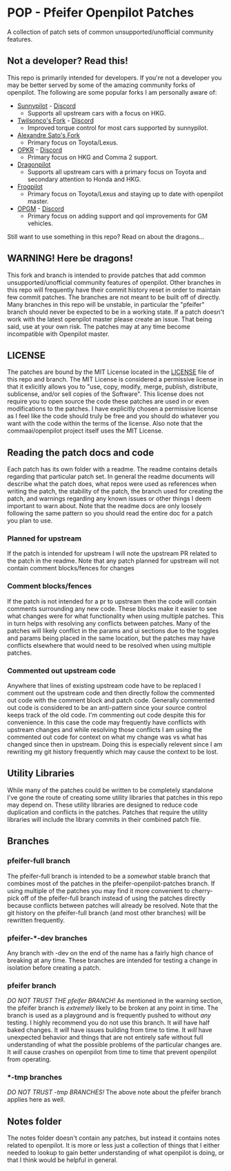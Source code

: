# POP - Pfeifer Openpilot Patches
A collection of patch sets of common unsupported/unofficial community features.

## Not a developer? Read this!
This repo is primarily intended for developers. If you're not a developer you
may be better served by some of the amazing community forks of openpilot. The
following are some popular forks I am personally aware of:
* [Sunnypilot](https://github.com/sunnyhaibin/sunnypilot) -
  [Discord](https://discord.gg/RB9UFGTHTZ)
    - Supports all upstream cars with a focus on HKG.
* [Twilsonco's Fork](https://github.com/twilsonco/openpilot) -
  [Discord](https://discord.com/channels/469524606043160576/884811574773157949)
    - Improved torque control for most cars supported by sunnypilot.
* [Alexandre Sato's Fork](https://github.com/AlexandreSato/openpilot/tree/personal3)
    - Primary focus on Toyota/Lexus.
* [OPKR](https://github.com/openpilotkr/openpilot) -
  [Discord](https://discord.gg/pppFp2pVW3)
    - Primary focus on HKG and Comma 2 support.
* [Dragonpilot](https://github.com/dragonpilot-community/dragonpilot)
    - Supports all upstream cars with a primary focus on Toyota and secondary
    attention to Honda and HKG.
* [Frogpilot](https://github.com/FrogAi/FrogPilot)
    - Primary focus on Toyota/Lexus and staying up to date with openpilot
      master.
* [OPGM](https://github.com/opgm/openpilot) - 
  [Discord](https://discord.com/channels/771493367246094347/978055164160266300)
    - Primary focus on adding support and qol improvements for GM vehicles.

Still want to use something in this repo? Read on about the dragons...

## WARNING! Here be dragons!
This fork and branch is intended to provide patches that add common
unsupported/unofficial community features of openpilot. Other branches in this
repo will frequently have their commit history reset in order to maintain few
commit patches. The branches are not meant to be built off of directly. Many
branches in this repo will be unstable, in particular the "pfeifer" branch
should never be expected to be in a working state. If a patch doesn't work with
the latest openpilot master please create an issue. That being said, use at your
own risk. The patches may at any time become incompatible with Openpilot master.

## LICENSE
The patches are bound by the MIT License located in the
[LICENSE](./LICENSE) file of this repo and branch. The MIT License is
considered a permissive license in that it exlicitly allows you to "use,
copy, modify, merge, publish, distribute, sublicense, and/or sell copies
of the Software". This license does not require you to open source the
code these patches are used in or even modifications to the patches. I
have explicitly chosen a permissive license as I feel like the code
should truly be free and you should do whatever you want with the code
within the terms of the license. Also note that the commaai/openpilot
project itself uses the MIT License.

## Reading the patch docs and code
Each patch has its own folder with a readme. The readme contains details
regarding that particular patch set. In general the readme documents will
describe what the patch does, what repos were used as references when writing
the patch, the stability of the patch, the branch used for creating the patch,
and warnings regarding any known issues or other things I deem important to warn
about. Note that the readme docs are only loosely following the same pattern so
you should read the entire doc for a patch you plan to use.

### Planned for upstream
If the patch is intended for upstream I will note the upstream PR related to the
patch in the readme. Note that any patch planned for upstream will not contain
comment blocks/fences for changes

### Comment blocks/fences
If the patch is not intended for a pr to upstream then the code will contain
comments surrounding any new code. These blocks make it easier to see what
changes were for what functionality when using multiple patches. This in turn
helps with resolving any conflicts between patches. Many of the patches will
likely conflict in the params and ui sections due to the toggles and params
being placed in the same location, but the patches may have conflicts elsewhere
that would need to be resolved when using multiple patches.

### Commented out upstream code
Anywhere that lines of existing upstream code have to be replaced I comment out
the upstream code and then directly follow the commented out code with the
comment block and patch code. Generally commented out code is considered to be
an anti-pattern since your source control keeps track of the old code. I'm
commenting out code despite this for convenience. In this case the code may
frequently have conflicts with upstream changes and while resolving those
conflicts I am using the commented out code for context on what my change was vs
what has changed since then in upstream. Doing this is especially relevent since
I am rewriting my git history frequently which may cause the context to be lost.

## Utility Libraries
While many of the patches could be written to be completely standalone I've gone
the route of creating some utility libraries that patches in this repo may
depend on. These utility libraries are designed to reduce code duplication and
conflicts in the patches. Patches that require the utility libraries will
include the library commits in their combined patch file.

## Branches
### pfeifer-full branch
The pfeifer-full branch is intended to be a _somewhat_ stable branch that
combines most of the patches in the pfeifer-openpilot-patches branch. If using
multiple of the patches you may find it more convenient to cherry-pick off of
the pfeifer-full branch instead of using the patches directly because conflicts
between patches will already be resolved. Note that the git history on the
pfeifer-full branch (and most other branches) will be rewritten frequently.

### pfeifer-\*-dev branches
Any branch with -dev on the end of the name has a fairly high chance of breaking
at any time. These branches are intended for testing a change in isolation
before creating a patch.

### pfeifer branch
_DO NOT TRUST THE pfeifer BRANCH!_ As mentioned in the warning section, the
pfeifer branch is _extremely_ likely to be broken at any point in time. The
branch is used as a playground and is frequently pushed to without _any_
testing. I highly recommend you do not use this branch. It _will_ have half
baked changes. It _will_ have issues building from time to time. It _will_ have
unexpected behavior and things that are not entirely safe without full
understanding of what the possible problems of the particular changes are. It
_will_ cause crashes on openpilot from time to time that prevent openpilot from
operating.

### \*-tmp branches
_DO NOT TRUST -tmp BRANCHES!_ The above note about the pfeifer branch applies
here as well.

## Notes folder
The notes folder doesn't contain any patches, but instead it contains notes
related to openpilot. It is more or less just a collection of things that I
either needed to lookup to gain better understanding of what openpilot is doing,
or that I think would be helpful in general.
